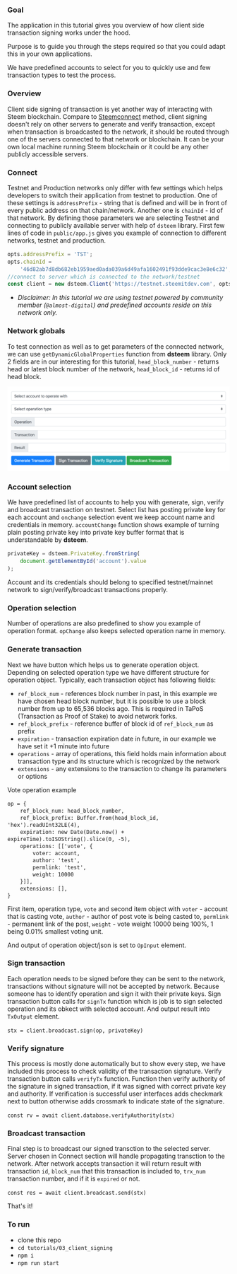 ### Goal

The application in this tutorial gives you overview of how client side transaction signing works under the hood.

Purpose is to guide you through the steps required so that you could adapt this in your own applications.

We have predefined accounts to select for you to quickly use and few transaction types to test the process.

### Overview

Client side signing of transaction is yet another way of interacting with Steem blockchain. Compare to [Steemconnect](https://github.com/steemit/devportal-tutorials-js/tree/master/tutorials/02_steemconnect) method, client signing doesn't rely on other servers to generate and verify transaction, except when transaction is broadcasted to the network, it should be routed through one of the servers connected to that network or blockchain. It can be your own local machine running Steem blockchain or it could be any other publicly accessible servers.

### Connect

Testnet and Production networks only differ with few settings which helps developers to switch their application from testnet to production. One of these settings is `addressPrefix` - string that is defined and will be in front of every public address on that chain/network. Another one is `chainId` - id of that network. By defining those parameters we are selecting Testnet and connecting to publicly available server with help of `dsteem` library. First few lines of code in `public/app.js` gives you example of connection to different networks, testnet and production.

```javascript
opts.addressPrefix = 'TST';
opts.chainId =
    '46d82ab7d8db682eb1959aed0ada039a6d49afa1602491f93dde9cac3e8e6c32';
//connect to server which is connected to the network/testnet
const client = new dsteem.Client('https://testnet.steemitdev.com', opts);
```

*   _Disclaimer: In this tutorial we are using testnet powered by community member (`@almost-digital`) and predefined accounts reside on this network only._

### Network globals

To test connection as well as to get parameters of the connected network, we can use `getDynamicGlobalProperties` function from **dsteem** library. Only 2 fields are in our interesting for this tutorial, `head_block_number` - returns head or latest block number of the network, `head_block_id` - returns id of head block.

![Overview](./images/overview.png)

### Account selection

We have predefined list of accounts to help you with generate, sign, verify and broadcast transaction on testnet. Select list has posting private key for each account and `onchange` selection event we keep account name and credentials in memory. `accountChange` function shows example of turning plain posting private key into private key buffer format that is understandable by **dsteem**.

```javascript
privateKey = dsteem.PrivateKey.fromString(
    document.getElementById('account').value
);
```

Account and its credentials should belong to specified testnet/mainnet network to sign/verify/broadcast transactions properly.

### Operation selection

Number of operations are also predefined to show you example of operation format. `opChange` also keeps selected operation name in memory.

### Generate transaction

Next we have button which helps us to generate operation object. Depending on selected operation type we have different structure for operation object. Typically, each transaction object has following fields:

*   `ref_block_num` - references block number in past, in this example we have chosen head block number, but it is possible to use a block number from up to 65,536 blocks ago. This is required in TaPoS (Transaction as Proof of Stake) to avoid network forks.
*   `ref_block_prefix` - reference buffer of block id of `ref_block_num` as prefix
*   `expiration` - transaction expiration date in future, in our example we have set it +1 minute into future
*   `operations` - array of operations, this field holds main information about transaction type and its structure which is recognized by the network
*   `extensions` - any extensions to the transaction to change its parameters or options

Vote operation example

```
op = {
    ref_block_num: head_block_number,
    ref_block_prefix: Buffer.from(head_block_id, 'hex').readUInt32LE(4),
    expiration: new Date(Date.now() + expireTime).toISOString().slice(0, -5),
    operations: [['vote', {
        voter: account,
        author: 'test',
        permlink: 'test',
        weight: 10000
    }]],
    extensions: [],
}
```

First item, operation type, `vote` and second item object with `voter` - account that is casting vote, `author` - author of post vote is being casted to, `permlink` - permanent link of the post, `weight` - vote weight 10000 being 100%, 1 being 0.01% smallest voting unit.

And output of operation object/json is set to `OpInput` element.

### Sign transaction

Each operation needs to be signed before they can be sent to the network, transactions without signature will not be accepted by network. Because someone has to identify operation and sign it with their private keys. Sign transaction button calls for `signTx` function which is job is to sign selected operation and its obkect with selected account. And output result into `TxOutput` element.

`stx = client.broadcast.sign(op, privateKey)`

### Verify signature

This process is mostly done automatically but to show every step, we have included this process to check validity of the transaction signature. Verify transaction button calls `verifyTx` function. Function then verify authority of the signature in signed transaction, if it was signed with correct private key and authority. If verification is successful user interfaces adds checkmark next to button otherwise adds crossmark to indicate state of the signature.

`const rv = await client.database.verifyAuthority(stx)`

### Broadcast transaction

Final step is to broadcast our signed transction to the selected server. Server chosen in Connect section will handle propagating transction to the network. After network accepts transaction it will return result with transaction `id`, `block_num` that this transaction is included to, `trx_num` transaction number, and if it is `expired` or not.

`const res = await client.broadcast.send(stx)`

That's it!

### To run

*   clone this repo
*   `cd tutorials/03_client_signing`
*   `npm i`
*   `npm run start`
